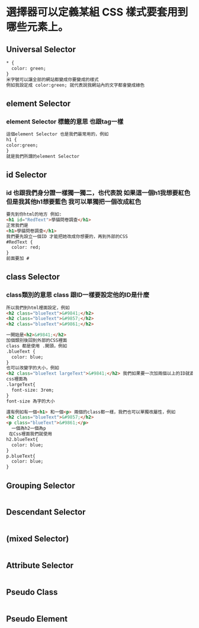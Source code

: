 # 選擇器可以定義某組 CSS 樣式要套用到哪些元素上。
## Universal Selector
```html
* {
  color: green;
}
米字號可以讓全部的網站都變成你要變成的樣式
例如我設定成 color:green; 就代表說我網站內的文字都會變成綠色
```
## element Selector 
### element Selector 標籤的意思 也跟tag一樣
```html
這個element Selector 也是我們最常用的，例如 
h1 {
color:green;
} 
就是我們所謂的element Selector
```
## id Selector 
### id 也跟我們身分證一樣獨一獨二，也代表說 如果這一個h1我想要紅色 但是我其他h1想要藍色 我可以單獨把一個改成紅色 
```html
要先到你html的地方 例如:
<h1 id="RedText">學貓問卷調查</h1>
正常我們是 
<h1>學貓問卷調查</h1>
我們要先設立一個ID 才能把她改成你想要的，再到外部的CSS 
#RedText {
  color: red;
}
前面要加 #
```
## class Selector 
### class類別的意思 class 跟ID一樣要設定他的ID是什麼
```html
所以我們到html裡面設定，例如
<h2 class="blueText">&#9841;</h2>
<h2 class="blueText">&#9857;</h2>
<h2 class="blueText">&#9861;</h2>

一開始是<h2>&#9841;</h2>
加個類別後回到外部的CSS裡面
class 都是使用 .開頭，例如
.blueText {
  color: blue;
}
也可以改變字的大小，例如
<h2 class="blueText largeText">&#9841;</h2> 我們如果要一次加兩個以上的ID就直接空格加在class後面就好了
css裡面為 
.largeText{
  font-size: 3rem;
}
font-size 為字的大小

還有例如有一個<h1> 和一個<p> 兩個的class都一樣，我們也可以單獨改屬性，例如
<h2 class="blueText">&#9857;</h2>
<p class="blueText">&#9861;</p>  
  一個為h2一個為p
 在Css裡面我們就使用
h2.blueText{
  color: blue;
}
p.blueText{
  color: blue;
}
```
## Grouping Selector 
```html
```
## Descendant Selector 
```html
```
## (mixed Selector)
```html
```
## Attribute Selector 
```html
```
## Pseudo Class 
```html
```
## Pseudo Element 
```html
```
